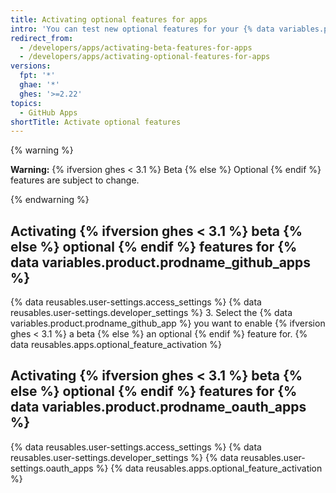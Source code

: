 ```yaml
---
title: Activating optional features for apps
intro: 'You can test new optional features for your {% data variables.product.prodname_github_apps %} and {% data variables.product.prodname_oauth_apps %}.'
redirect_from:
  - /developers/apps/activating-beta-features-for-apps
  - /developers/apps/activating-optional-features-for-apps
versions:
  fpt: '*'
  ghae: '*'
  ghes: '>=2.22'
topics:
  - GitHub Apps
shortTitle: Activate optional features
---
```

{% warning %}

**Warning:** {% ifversion ghes < 3.1 %} Beta {% else %} Optional {% endif %} features are subject to change.

{% endwarning %}

## Activating {% ifversion ghes < 3.1 %} beta {% else %} optional {% endif %} features for {% data variables.product.prodname_github_apps %}

{% data reusables.user-settings.access_settings %}
{% data reusables.user-settings.developer_settings %}
3. Select the {% data variables.product.prodname_github_app %} you want to enable {% ifversion ghes < 3.1 %} a beta {% else %} an optional {% endif %} feature for.
{% data reusables.apps.optional_feature_activation %}

## Activating {% ifversion ghes < 3.1 %} beta {% else %} optional {% endif %} features for {% data variables.product.prodname_oauth_apps %}

{% data reusables.user-settings.access_settings %}
{% data reusables.user-settings.developer_settings %}
{% data reusables.user-settings.oauth_apps %}
{% data reusables.apps.optional_feature_activation %}
